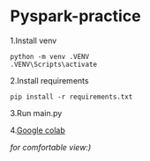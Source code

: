 # Pyspark-practice

1.Install venv
```
python -m venv .VENV
.VENV\Scripts\activate
```
2.Install requirements
```
pip install -r requirements.txt
```
3.Run main.py

4.[Google colab](https://colab.research.google.com/drive/13baGetSPnSxeS77hDKtpZVb-S3ehjkH7#scrollTo=pZc-vWZRdDg2)

_for comfortable view:)_
